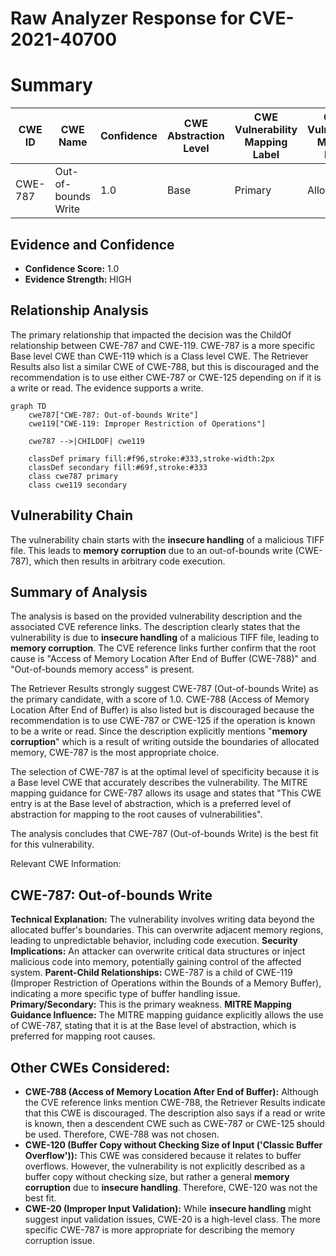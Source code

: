 # Raw Analyzer Response for CVE-2021-40700

# Summary
| CWE ID | CWE Name | Confidence | CWE Abstraction Level | CWE Vulnerability Mapping Label | CWE-Vulnerability Mapping Notes |
|---|---|---|---|---|---|
| CWE-787 | Out-of-bounds Write | 1.0 | Base | Primary | Allowed |

## Evidence and Confidence

*   **Confidence Score:** 1.0
*   **Evidence Strength:** HIGH

## Relationship Analysis
The primary relationship that impacted the decision was the ChildOf relationship between CWE-787 and CWE-119. CWE-787 is a more specific Base level CWE than CWE-119 which is a Class level CWE. The Retriever Results also list a similar CWE of CWE-788, but this is discouraged and the recommendation is to use either CWE-787 or CWE-125 depending on if it is a write or read. The evidence supports a write.

```mermaid
graph TD
    cwe787["CWE-787: Out-of-bounds Write"]
    cwe119["CWE-119: Improper Restriction of Operations"]
    
    cwe787 -->|CHILDOF| cwe119
    
    classDef primary fill:#f96,stroke:#333,stroke-width:2px
    classDef secondary fill:#69f,stroke:#333
    class cwe787 primary
    class cwe119 secondary
```

## Vulnerability Chain
The vulnerability chain starts with the **insecure handling** of a malicious TIFF file. This leads to **memory corruption** due to an out-of-bounds write (CWE-787), which then results in arbitrary code execution.

## Summary of Analysis
The analysis is based on the provided vulnerability description and the associated CVE reference links. The description clearly states that the vulnerability is due to **insecure handling** of a malicious TIFF file, leading to **memory corruption**. The CVE reference links further confirm that the root cause is "Access of Memory Location After End of Buffer (CWE-788)" and "Out-of-bounds memory access" is present.

The Retriever Results strongly suggest CWE-787 (Out-of-bounds Write) as the primary candidate, with a score of 1.0. CWE-788 (Access of Memory Location After End of Buffer) is also listed but is discouraged because the recommendation is to use CWE-787 or CWE-125 if the operation is known to be a write or read. Since the description explicitly mentions "**memory corruption**" which is a result of writing outside the boundaries of allocated memory, CWE-787 is the most appropriate choice.

The selection of CWE-787 is at the optimal level of specificity because it is a Base level CWE that accurately describes the vulnerability. The MITRE mapping guidance for CWE-787 allows its usage and states that "This CWE entry is at the Base level of abstraction, which is a preferred level of abstraction for mapping to the root causes of vulnerabilities".

The analysis concludes that CWE-787 (Out-of-bounds Write) is the best fit for this vulnerability.

Relevant CWE Information:
## CWE-787: Out-of-bounds Write
**Technical Explanation:** The vulnerability involves writing data beyond the allocated buffer's boundaries. This can overwrite adjacent memory regions, leading to unpredictable behavior, including code execution.
**Security Implications:** An attacker can overwrite critical data structures or inject malicious code into memory, potentially gaining control of the affected system.
**Parent-Child Relationships:** CWE-787 is a child of CWE-119 (Improper Restriction of Operations within the Bounds of a Memory Buffer), indicating a more specific type of buffer handling issue.
**Primary/Secondary:** This is the primary weakness.
**MITRE Mapping Guidance Influence:** The MITRE mapping guidance explicitly allows the use of CWE-787, stating that it is at the Base level of abstraction, which is preferred for mapping root causes.

## Other CWEs Considered:
*   **CWE-788 (Access of Memory Location After End of Buffer):** Although the CVE reference links mention CWE-788, the Retriever Results indicate that this CWE is discouraged. The description also says if a read or write is known, then a descendent CWE such as CWE-787 or CWE-125 should be used. Therefore, CWE-788 was not chosen.
*   **CWE-120 (Buffer Copy without Checking Size of Input ('Classic Buffer Overflow')):** This CWE was considered because it relates to buffer overflows. However, the vulnerability is not explicitly described as a buffer copy without checking size, but rather a general **memory corruption** due to **insecure handling**. Therefore, CWE-120 was not the best fit.
*   **CWE-20 (Improper Input Validation):** While **insecure handling** might suggest input validation issues, CWE-20 is a high-level class. The more specific CWE-787 is more appropriate for describing the memory corruption issue.